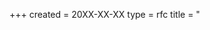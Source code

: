 +++
created = 20XX-XX-XX
type = rfc 
title = "<title>"
authors = [
  "<ship-name> <first-name> <last-name> <e-mail>"
]
implementation = <link-to-code>
+++

# Abstract

A short (~200 word) informal description of the issue being addressed.

# Motivation

A possibly long, informal description of the issue being addressed. The motivation is critical. It should clearly explain the problem that the UP solves. 

# Rationale

Contextualize the specification by describing what motivated the design and why particular design decisions were made. Describe alternate designs that were considered and related work. Possibly provide evidence of consensus within the community, and should discuss important objections or concerns raised during discussion.

# Specification

The core of the proposal; describe the what's being proposed in as much detail as needed for implementation. 

# Implementation

Describe how the proposal will be implemented.
